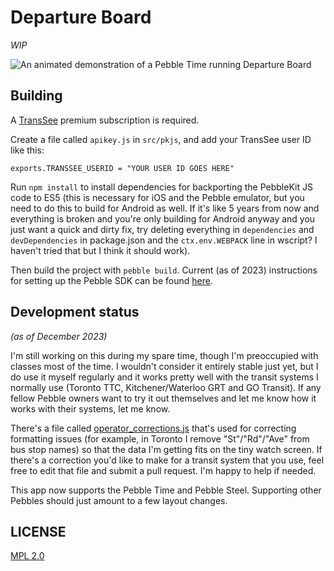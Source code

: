 # Departure Board

*WIP*

![An animated demonstration of a Pebble Time running Departure Board](resources/departure_board.gif)

## Building

A [TransSee](https://transsee.ca) premium subscription is required.

Create a file called `apikey.js` in `src/pkjs`, and add your TransSee user ID like this:

    exports.TRANSSEE_USERID = "YOUR USER ID GOES HERE"

Run `npm install` to install dependencies for backporting the PebbleKit JS code to ES5 (this is necessary for iOS and the Pebble emulator, but you need to do this to build for Android as well. If it's like 5 years from now and everything is broken and you're only building for Android anyway and you just want a quick and dirty fix, try deleting everything in `dependencies` and `devDependencies` in package.json and the `ctx.env.WEBPACK` line in wscript? I haven't tried that but I think it should work).

Then build the project with `pebble build`. Current (as of 2023) instructions for setting up the Pebble SDK can be found [here](https://github.com/andyburris/pebble-setup).

## Development status

*(as of December 2023)*

I'm still working on this during my spare time, though I'm preoccupied with classes most of the time. I wouldn't consider it entirely stable just yet, but I do use it myself regularly and it works pretty well with the transit systems I normally use (Toronto TTC, Kitchener/Waterloo GRT and GO Transit). If any fellow Pebble owners want to try it out themselves and let me know how it works with their systems, let me know.

There's a file called [operator_corrections.js](src/pkjs/operator_corrections.js) that's used for correcting formatting issues (for example, in Toronto I remove "St"/"Rd"/"Ave" from bus stop names) so that the data I'm getting fits on the tiny watch screen. If there's a correction you'd like to make for a transit system that you use, feel free to edit that file and submit a pull request. I'm happy to help if needed.

This app now supports the Pebble Time and Pebble Steel. Supporting other Pebbles should just amount to a few layout changes.

## LICENSE

[MPL 2.0](LICENSE.txt)